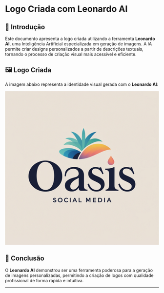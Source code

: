 # **Logo Criada com Leonardo AI**

## 📒 Introdução
Este documento apresenta a logo criada utilizando a ferramenta **Leonardo AI**, uma Inteligência Artificial especializada em geração de imagens. A IA permite criar designs personalizados a partir de descrições textuais, tornando o processo de criação visual mais acessível e eficiente.

## 🖼️ Logo Criada
A imagem abaixo representa a identidade visual gerada com o **Leonardo AI**:

![Logo do Projeto](../img/logoleonardoai.jpg)

## 🎯 Conclusão
O **Leonardo AI** demonstrou ser uma ferramenta poderosa para a geração de imagens personalizadas, permitindo a criação de logos com qualidade profissional de forma rápida e intuitiva.

---